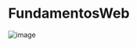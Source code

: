 # FundamentosWeb

![image](https://user-images.githubusercontent.com/46979543/113811111-372fc000-9731-11eb-8c7a-019f8eb8fe69.png)
